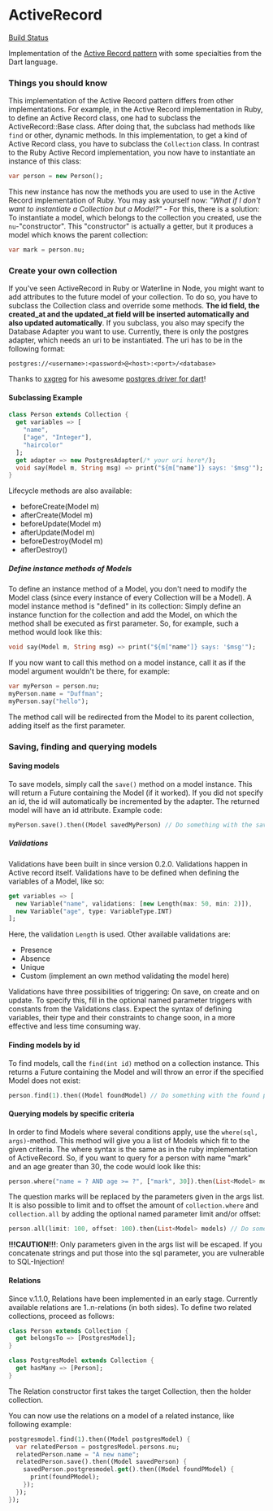 ActiveRecord
============
[Build Status](https://drone.io/github.com/Adracus/ActiveRecord/latest)

Implementation of the [Active Record pattern](http://en.wikipedia.org/wiki/Active_record_pattern) with some specialties from the Dart language.

### Things you should know
This implementation of the Active Record pattern differs from other implementations. For example, in the Active Record implementation in
Ruby, to define an Active Record class, one had to subclass the ActiveRecord::Base class. After doing that, the subclass had methods
like `find` or other, dynamic methods. In this implementation, to get a kind of Active Record class, you have to subclass the `Collection`
class. In contrast to the Ruby Active Record implementation, you now have to instantiate an instance of this class:

```dart
var person = new Person();
```
    
This new instance has now the methods you are used to use in the Active Record implementation of Ruby.
You may ask yourself now: _"What if I don't want to instantiate a Collection but a Model?"_ - For this, there is a solution: To instantiate
a model, which belongs to the collection you created, use the `nu`-"constructor". This "constructor" is actually a getter, but it produces
a model which knows the parent collection:

```dart
var mark = person.nu;
```

### Create your own collection
If you've seen ActiveRecord in Ruby or Waterline in Node, you might want to add attributes to the future model of your collection. To do so,
you have to subclass the Collection class and override some methods. **The id field, the created\_at and the updated\_at field will be inserted
automatically and also updated automatically**.
If you subclass, you also may specify the Database Adapter you want to use. Currently, there is only the postgres adapter,
which needs an uri to be instantiated. The uri has to be in the following format:

    postgres://<username>:<password>@<host>:<port>/<database>
Thanks to [xxgreg](https://github.com/xxgreg) for his awesome [postgres driver for dart](https://github.com/xxgreg/postgresql)!
#### Subclassing Example

```dart
class Person extends Collection {
  get variables => [
    "name",
    ["age", "Integer"],
    "haircolor"
  ];
  get adapter => new PostgresAdapter(/* your uri here*/);
  void say(Model m, String msg) => print("${m["name"]} says: '$msg'");
}
```
Lifecycle methods are also available:
* beforeCreate(Model m)
* afterCreate(Model m)
* beforeUpdate(Model m)
* afterUpdate(Model m)
* beforeDestroy(Model m)
* afterDestroy()

##### Define instance methods of Models
To define an instance method of a Model, you don't need to modify the Model class (since every instance of every Collection will be a Model).
A model instance method is "defined" in its collection: Simply define an instance function for the collection and add the Model, on which
the method shall be executed as first parameter. So, for example, such a method would look like this:

```dart
void say(Model m, String msg) => print("${m["name"]} says: '$msg'");
```
If you now want to call this method on a model instance, call it as if the model argument wouldn't be there, for example:
```dart
var myPerson = person.nu;
myPerson.name = "Duffman";
myPerson.say("hello");
```
The method call will be redirected from the Model to its parent collection, adding itself as the first parameter.

### Saving, finding and querying models
#### Saving models
To save models, simply call the `save()` method on a model instance. This will return a Future containing the Model (if it worked). If you
did not specify an id, the id will automatically be incremented by the adapter. The returned model will have an id attribute. Example code:

```dart
myPerson.save().then((Model savedMyPerson) // Do something with the saved person
```
##### Validations
Validations have been built in since version 0.2.0. Validations happen in Active record itself.
Validations have to be defined when defining the variables of a Model, like so:

```dart
get variables => [
  new Variable("name", validations: [new Length(max: 50, min: 2)]),
  new Variable("age", type: VariableType.INT)
];
```
Here, the validation `Length` is used. Other available validations are:
* Presence
* Absence
* Unique
* Custom (implement an own method validating the model here)

Validations have three possibilities of triggering: On save, on create and on update. To specify
this, fill in the optional named parameter triggers with constants from the Validations class.
Expect the syntax of defining variables, their type and their constraints to change
soon, in a more effective and less time consuming way.

#### Finding models by id
To find models, call the `find(int id)` method on a collection instance. This returns a Future containing the Model and will throw an error
if the specified Model does not exist:

```dart
person.find(1).then((Model foundModel) // Do something with the found person
```
#### Querying models by specific criteria
In order to find Models where several conditions apply, use the `where(sql, args)`-method. This method will give you a list of Models which
fit to the given criteria. The where syntax is the same as in the ruby implementation of ActiveRecord. So, if you want to query for a person
with name "mark" and an age greater than 30, the code would look like this:

```dart
person.where("name = ? AND age >= ?", ["mark", 30]).then(List<Model> models) // Do something with the found models
```

The question marks will be replaced by the parameters given in the args list. It is also
possible to limit and to offset the amount of `collection.where` and `collection.all` by adding the
optional named parameter limit and/or offset:

```dart
person.all(limit: 100, offset: 100).then(List<Model> models) // Do something with the found models
```

**!!!CAUTION!!!**: Only parameters given in the args list will be escaped. If you concatenate strings and put those into the sql parameter,
you are vulnerable to SQL-Injection!

#### Relations
Since v.1.1.0, Relations have been implemented in an early stage. Currently available relations are
1..n-relations (in both sides). To define two related collections, proceed as follows:

```dart
class Person extends Collection {
  get belongsTo => [PostgresModel];
}

class PostgresModel extends Collection {
  get hasMany => [Person];
}
```
The Relation constructor first takes the target Collection, then the holder collection.

You can now use the relations on a model of a related instance, like following example:

```dart
postgresmodel.find(1).then((Model postgresModel) {
  var relatedPerson = postgresModel.persons.nu;
  relatedPerson.name = "A new name";
  relatedPerson.save().then((Model savedPerson) {
    savedPerson.postgresmodel.get().then((Model foundPModel) {
      print(foundPModel);
    });
  });
});
```
